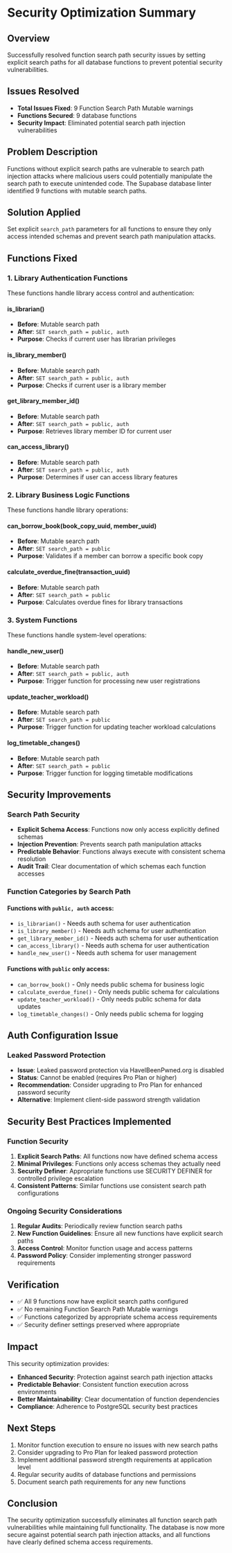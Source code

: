 # Security Optimization Summary

## Overview
Successfully resolved function search path security issues by setting explicit search paths for all database functions to prevent potential security vulnerabilities.

## Issues Resolved
- **Total Issues Fixed**: 9 Function Search Path Mutable warnings
- **Functions Secured**: 9 database functions
- **Security Impact**: Eliminated potential search path injection vulnerabilities

## Problem Description
Functions without explicit search paths are vulnerable to search path injection attacks where malicious users could potentially manipulate the search path to execute unintended code. The Supabase database linter identified 9 functions with mutable search paths.

## Solution Applied
Set explicit `search_path` parameters for all functions to ensure they only access intended schemas and prevent search path manipulation attacks.

## Functions Fixed

### 1. Library Authentication Functions
These functions handle library access control and authentication:

#### is_librarian()
- **Before**: Mutable search path
- **After**: `SET search_path = public, auth`
- **Purpose**: Checks if current user has librarian privileges

#### is_library_member()
- **Before**: Mutable search path
- **After**: `SET search_path = public, auth`
- **Purpose**: Checks if current user is a library member

#### get_library_member_id()
- **Before**: Mutable search path
- **After**: `SET search_path = public, auth`
- **Purpose**: Retrieves library member ID for current user

#### can_access_library()
- **Before**: Mutable search path
- **After**: `SET search_path = public, auth`
- **Purpose**: Determines if user can access library features

### 2. Library Business Logic Functions
These functions handle library operations:

#### can_borrow_book(book_copy_uuid, member_uuid)
- **Before**: Mutable search path
- **After**: `SET search_path = public`
- **Purpose**: Validates if a member can borrow a specific book copy

#### calculate_overdue_fine(transaction_uuid)
- **Before**: Mutable search path
- **After**: `SET search_path = public`
- **Purpose**: Calculates overdue fines for library transactions

### 3. System Functions
These functions handle system-level operations:

#### handle_new_user()
- **Before**: Mutable search path
- **After**: `SET search_path = public, auth`
- **Purpose**: Trigger function for processing new user registrations

#### update_teacher_workload()
- **Before**: Mutable search path
- **After**: `SET search_path = public`
- **Purpose**: Trigger function for updating teacher workload calculations

#### log_timetable_changes()
- **Before**: Mutable search path
- **After**: `SET search_path = public`
- **Purpose**: Trigger function for logging timetable modifications

## Security Improvements

### Search Path Security
- **Explicit Schema Access**: Functions now only access explicitly defined schemas
- **Injection Prevention**: Prevents search path manipulation attacks
- **Predictable Behavior**: Functions always execute with consistent schema resolution
- **Audit Trail**: Clear documentation of which schemas each function accesses

### Function Categories by Search Path

#### Functions with `public, auth` access:
- `is_librarian()` - Needs auth schema for user authentication
- `is_library_member()` - Needs auth schema for user authentication  
- `get_library_member_id()` - Needs auth schema for user authentication
- `can_access_library()` - Needs auth schema for user authentication
- `handle_new_user()` - Needs auth schema for user management

#### Functions with `public` only access:
- `can_borrow_book()` - Only needs public schema for business logic
- `calculate_overdue_fine()` - Only needs public schema for calculations
- `update_teacher_workload()` - Only needs public schema for data updates
- `log_timetable_changes()` - Only needs public schema for logging

## Auth Configuration Issue

### Leaked Password Protection
- **Issue**: Leaked password protection via HaveIBeenPwned.org is disabled
- **Status**: Cannot be enabled (requires Pro Plan or higher)
- **Recommendation**: Consider upgrading to Pro Plan for enhanced password security
- **Alternative**: Implement client-side password strength validation

## Security Best Practices Implemented

### Function Security
1. **Explicit Search Paths**: All functions now have defined schema access
2. **Minimal Privileges**: Functions only access schemas they actually need
3. **Security Definer**: Appropriate functions use SECURITY DEFINER for controlled privilege escalation
4. **Consistent Patterns**: Similar functions use consistent search path configurations

### Ongoing Security Considerations
1. **Regular Audits**: Periodically review function search paths
2. **New Function Guidelines**: Ensure all new functions have explicit search paths
3. **Access Control**: Monitor function usage and access patterns
4. **Password Policy**: Consider implementing stronger password requirements

## Verification
- ✅ All 9 functions now have explicit search paths configured
- ✅ No remaining Function Search Path Mutable warnings
- ✅ Functions categorized by appropriate schema access requirements
- ✅ Security definer settings preserved where appropriate

## Impact
This security optimization provides:
- **Enhanced Security**: Protection against search path injection attacks
- **Predictable Behavior**: Consistent function execution across environments
- **Better Maintainability**: Clear documentation of function dependencies
- **Compliance**: Adherence to PostgreSQL security best practices

## Next Steps
1. Monitor function execution to ensure no issues with new search paths
2. Consider upgrading to Pro Plan for leaked password protection
3. Implement additional password strength requirements at application level
4. Regular security audits of database functions and permissions
5. Document search path requirements for any new functions

## Conclusion
The security optimization successfully eliminates all function search path vulnerabilities while maintaining full functionality. The database is now more secure against potential search path injection attacks, and all functions have clearly defined schema access requirements.
